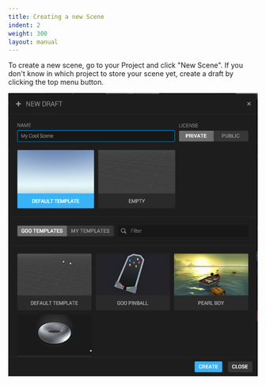 ```yaml
---
title: Creating a new Scene
indent: 2
weight: 300
layout: manual
---
```


To create a new scene, go to your Project and click "New Scene". If you don't know in which project to store your scene yet, create a draft by clicking the top menu button.

![Dashboard](newscene.png)